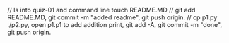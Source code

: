 // ls into quiz-01 and command line touch README.MD
// git add README.MD, git commit -m "added readme", git push origin.
// cp p1.py ./p2.py, open p1.p1 to add addition print, git add -A, git commit -m "done", git push origin.
